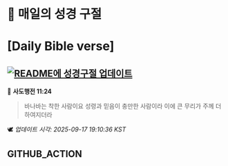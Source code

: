 # 🙏 매일의 성경 구절
# [Daily Bible verse]
## [![README에 성경구절 업데이트](https://github.com/DONGSUKA/first_test/actions/workflows/update-readme-bible.yml/badge.svg)](https://github.com/DONGSUKA/first_test/actions/workflows/update-readme-bible.yml)
<!-- START_BIBLE_VERSE -->
📖 **사도행전 11:24**
> 바나바는 착한 사람이요 성령과 믿음이 충만한 사람이라 이에 큰 무리가 주께 더하여지더라

🕊️ _업데이트 시각: 2025-09-17 19:10:36 KST_
  <!-- END_BIBLE_VERSE -->
## GITHUB_ACTION

